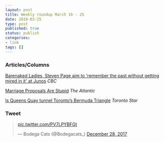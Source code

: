 ```yaml
---
layout: post
title: Weekly roundup March 19 - 25
date: 2018-03-25
type: post
published: true
status: publish
categories:
- link
tags: []
---
```


### Articles/Columns
[Barenaked Ladies, Steven Page aim to 'remember the past without getting mired in it' at Junos](http://www.cbc.ca/news/entertainment/barenaked-ladies-steven-page-junos-reunion-hall-of-fame-1.4586823 "Barenaked Ladies, Steven Page aim to 'remember the past without getting mired in it' at Junos. By David Common and Tiffany Foxcroft") *CBC*

[Marriage Proposals Are Stupid](https://www.theatlantic.com/family/archive/2018/03/marriage-proposals-are-stupid/556403/ "Marriage Proposals Are Stupid. By Caroline Kitchener") *The Atlantic*

[Is Queens Quay tunnel Toronto’s Bermuda Triangle](https://www.thestar.com/opinion/star-columnists/2018/03/23/is-queens-quay-tunnel-torontos-bermuda-triangle.html "Is Queens Quay tunnel Toronto’s Bermuda Triangle? By Shanw Micallef") *Toronto Star*

### Tweet
<blockquote class="twitter-tweet" data-lang="en"><p lang="und" dir="ltr"><a href="https://t.co/PV7LPYBFGt">pic.twitter.com/PV7LPYBFGt</a></p>&mdash; Bodega Cats (@Bodegacats_) <a href="https://twitter.com/Bodegacats_/status/946511716220850177?ref_src=twsrc%5Etfw">December 28, 2017</a></blockquote> <script async src="https://platform.twitter.com/widgets.js" charset="utf-8"></script> 
